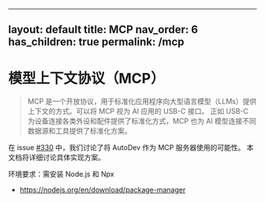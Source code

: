 

---
layout: default
title: MCP
nav_order: 6
has_children: true
permalink: /mcp
---

# 模型上下文协议（MCP）

> MCP 是一个开放协议，用于标准化应用程序向大型语言模型（LLMs）提供上下文的方式。可以将 MCP 视为 AI 应用的 USB-C 接口。
> 正如 USB-C 为设备连接各类外设和配件提供了标准化方式，MCP 也为 AI 模型连接不同数据源和工具提供了标准化方案。

在 issue [#330](https://github.com/unit-mesh/auto-dev/issues/330) 中，我们讨论了将 AutoDev 作为 MCP 服务器使用的可能性。
本文档将详细讨论具体实现方案。

环境要求：需安装 Node.js 和 Npx

- https://nodejs.org/en/download/package-manager